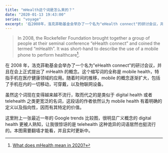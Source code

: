 ```yaml
---
title: "mHealth这个词是怎么来的？"
date: "2020-01-13 19:43:00"
series: "voyage"
excerpt: '在2008年，洛克菲勒基金会举办了一个名为"eHealth connect"的研讨会议，并且在会上正式提出了"mHealth"的概念。这个缩写词的全称是"mobile health"，特指手机在医疗健康领域的应用。随着时间的推移，"mobile"的概念逐渐扩大，包括了手机在内的一切移动，可穿戴，以及物联网设备。'
---
```


> In 2008, the Rockefeller Foundation brought together a group of people at their seminal conference “eHealth connect” and coined the termed “mHealth”. It was short-hand to describe the use of a mobile phone to perform healthcare[^1].

在 2008 年，洛克菲勒基金会举办了一个名为"eHealth connect"的研讨会议，并且在会上正式提出了 mHealth 的概念。这个缩写词的全称是 mobile health，特指手机在医疗健康领域的应用。随着时间的推移，mobile 的概念逐渐扩大，包括了手机在内的一切移动，可穿戴，以及物联网设备。

虽然这个词现在变得越来越不流行，取而代之的是类似于 digital health 或者 telehealth 之类更宽泛的名词，这段话的作者依然认为 mobile health 有着明确的定义以及指向性，因而有其特定的价值。

这里附上一张最近一年的 Google trends 比较图，很明显广义概念的 digital health 更被人熟知，让我很惊讶的是 telehealth 这种诡异的词语居然也挺流行的。本图需要翻墙才能看，并且实时更新中。

[^1]: [What does mHealth mean in 2020?](https://www.openmhealth.org/mhealth-2020/)
